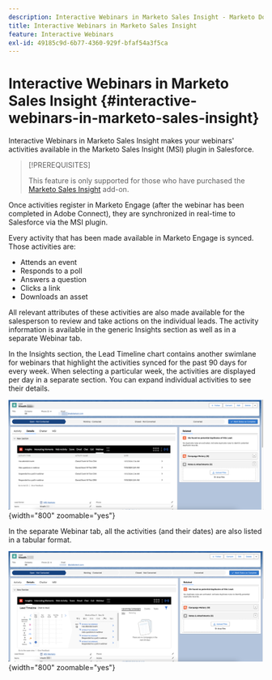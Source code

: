 ```yaml
---
description: Interactive Webinars in Marketo Sales Insight - Marketo Docs - Product Documentation
title: Interactive Webinars in Marketo Sales Insight
feature: Interactive Webinars
exl-id: 49185c9d-6b77-4360-929f-bfaf54a3f5ca
---
```

# Interactive Webinars in Marketo Sales Insight {#interactive-webinars-in-marketo-sales-insight}

Interactive Webinars in Marketo Sales Insight makes your webinars' activities available in the Marketo Sales Insight (MSI) plugin in Salesforce.

>[!PREREQUISITES]
>
>This feature is only supported for those who have purchased the [Marketo Sales Insight](https://business.adobe.com/products/marketo/sales-intelligence-engagement.html) add-on.

Once activities register in Marketo Engage (after the webinar has been completed in Adobe Connect), they are synchronized in real-time to Salesforce via the MSI plugin.

Every activity that has been made available in Marketo Engage is synced. Those activities are:

* Attends an event
* Responds to a poll
* Answers a question
* Clicks a link
* Downloads an asset

All relevant attributes of these activities are also made available for the salesperson to review and take actions on the individual leads. The activity information is available in the generic Insights section as well as in a separate Webinar tab.

In the Insights section, the Lead Timeline chart contains another swimlane for webinars that highlight the activities synced for the past 90 days for every week. When selecting a particular week, the activities are displayed per day in a separate section. You can expand individual activities to see their details.

![](assets/interactive-webinars-in-marketo-sales-insight-1.png){width="800" zoomable="yes"}

In the separate Webinar tab, all the activities (and their dates) are also listed in a tabular format.

![](assets/interactive-webinars-in-marketo-sales-insight-2.png){width="800" zoomable="yes"}
